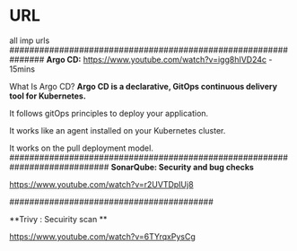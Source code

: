 # URL
all imp urls
###############################################################
**Argo CD:**
https://www.youtube.com/watch?v=igg8hIVD24c - 15mins

What Is Argo CD?
**Argo CD is a declarative, GitOps continuous delivery tool for Kubernetes.**

It follows gitOps principles to deploy your application.

It works like an agent installed on your Kubernetes cluster.

It works on the pull deployment model.
############################################################################
**SonarQube: Security and bug  checks**

https://www.youtube.com/watch?v=r2UVTDpIUj8

#########################################

**Trivy : Secuirity scan **

https://www.youtube.com/watch?v=6TYrqxPysCg
